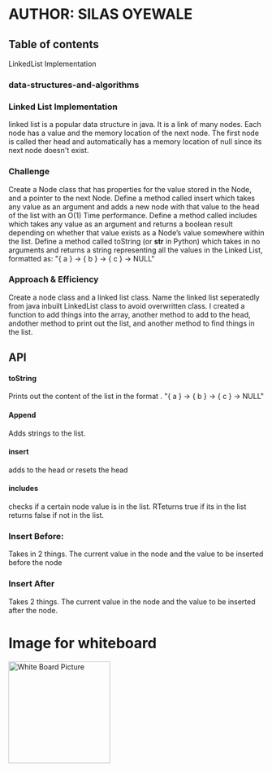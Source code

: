 # AUTHOR: SILAS OYEWALE
## Table of contents
LinkedList Implementation
### data-structures-and-algorithms

### Linked List Implementation
<!-- Short summary or background information -->
linked list is a popular data structure in java. It is a link of many nodes. Each node has a value and the memory location of the next node. The first node is called ther head and automatically has a memory location of null since its next node doesn't exist.

### Challenge
<!-- Description of the challenge -->
Create a Node class that has properties for the value stored in the Node, and a pointer to the next Node.
Define a method called insert which takes any value as an argument and adds a new node with that value to the head of the list with an O(1) Time performance.
Define a method called includes which takes any value as an argument and returns a boolean result depending on whether that value exists as a Node’s value somewhere within the list.
Define a method called toString (or __str__ in Python) which takes in no arguments and returns a string representing all the values in the Linked List, formatted as:
"{ a } -> { b } -> { c } -> NULL"
### Approach & Efficiency
<!-- What approach did you take? Why? What is the Big O space/time for this approach? -->
Create a node class and a linked list class. Name the linked list seperatedly from java inbuilt LinkedList class to avoid overwritten class. I created a function to add things into the array, another method to add to the head, andother method to print out the list, and another method to find things in the list. 
## API
<!-- Description of each method publicly available to your Linked List -->
#### toString
Prints out the content of the list in the format . "{ a } -> { b } -> { c } -> NULL"
#### Append
Adds strings to the list.
#### insert
adds to the head or resets the head
#### includes
checks if a certain node value is in the list. RTeturns true if its in the list returns false if not in the list.
### Insert Before: 
Takes in 2 things. The current value in the node and the value to be inserted before the node
### Insert After
Takes 2 things. The current value in the node and the value to be inserted after the node.

# Image for whiteboard
<img src="./main/resources/assets/code-challenege-06.jpeg"
     alt="White Board Picture"
     style="width: 200px;" />

